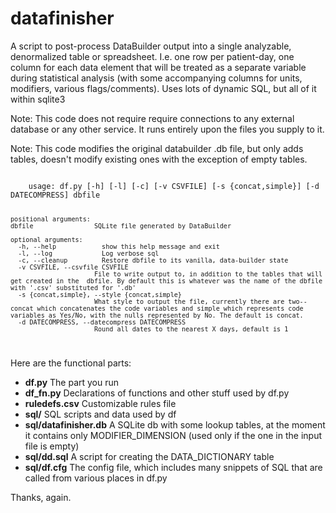 # datafinisher
A script to post-process DataBuilder output into a single analyzable, denormalized table or spreadsheet. I.e. one row per patient-day, one column for each data element that will be treated as a separate variable during statistical analysis (with some accompanying columns for units, modifiers, various flags/comments). Uses lots of dynamic SQL, but all of it within sqlite3

Note: This code does not require require connections to any external database or any other service. It runs entirely upon the files you supply to it. 

Note: This code modifies the original databuilder .db file, but only adds tables, doesn't modify existing ones with the exception of empty tables.

<code>
    usage: df.py [-h] [-l] [-c] [-v CSVFILE] [-s {concat,simple}] [-d DATECOMPRESS] dbfile
  
    positional arguments:
    dbfile                SQLite file generated by DataBuilder
  
    optional arguments:
      -h, --help            show this help message and exit
      -l, --log             Log verbose sql
      -c, --cleanup         Restore dbfile to its vanilla, data-builder state
      -v CSVFILE, --csvfile CSVFILE
                          File to write output to, in addition to the tables that will get created in the  dbfile. By default this is whatever was the name of the dbfile with '.csv' substituted for '.db'
      -s {concat,simple}, --style {concat,simple}
                          What style to output the file, currently there are two-- concat which concatenates the code variables and simple which represents code variables as Yes/No, with the nulls represented by No. The default is concat.
      -d DATECOMPRESS, --datecompress DATECOMPRESS
                          Round all dates to the nearest X days, default is 1
</code>

Here are the functional parts:

* **df.py**                The part you run
* **df_fn.py**                Declarations of functions and other stuff used by df.py
* **ruledefs.csv**            Customizable rules file
* **sql/**                    SQL scripts and data used by df
 * **sql/datafinisher.db**     A SQLite db with some lookup tables, at the moment it contains only MODIFIER_DIMENSION (used only if the one in the input file is empty)
 * **sql/dd.sql**              A script for creating the DATA_DICTIONARY table
 * **sql/df.cfg**              The config file, which includes many snippets of SQL that are called from various places in df.py


Thanks, again.
